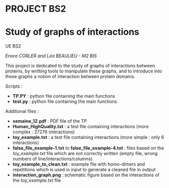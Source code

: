 # PROJECT BS2

# Study of graphs of interactions

UE BS2

*Enora CORLER and Léa BEAULIEU - M2 BIS*


This project is dedicated to the study of graphs of interactions between proteins, by writting tools to manipulate these graphs, and to introduce into these graphs a notion of interaction between protein domains.

Scripts :
* **TP.PY** : python file containing the main functions
* **test.py** : python file containing the main functions

Additional files : 
* **semaine_12.pdf** : PDF file of the TP
* **Human_HighQuality.txt** : a test file containing interactions (more complex : 27276 interactions)
* **toy_example.txt** : a test file containing interactions (more simple : only 6 interactions)
* **false_file_example-1.txt** to **false_file_example-4.txt** : files based on the *toy_example.txt* file which are not correctly written (empty file, wrong numbers of line/interactions/columns)
* **toy_example_to_clean.txt** : example file with homo-dimers and repetitions which is used in input to generate a cleaned file in output
* **interaction_graph.png** : schematic figure based on the interactions of the *toy_example.txt* file
